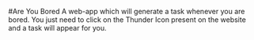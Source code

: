 #Are You Bored
 A web-app which will generate a task whenever you are bored. You just need to click on the Thunder Icon present on the website and a task will appear for you.
